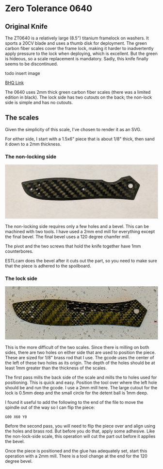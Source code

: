 # Zero Tolerance 0640

## Original Knife

The ZT0640 is a relatively large (8.5") titanium framelock on washers. It sports a 20CV blade and
uses a thumb disk for deployment. The green carbon fiber scales cover the frame lock, making it harder
to inadvertently apply pressure to the lock when deploying, which is excellent. But the green is 
hideous, so a scale replacement is mandatory. Sadly, this knife finally seems to be discontinued.

todo insert image

[BHQ Link](https://www.bladehq.com/item--Zero-Tolerance-Emerson-0640-Folding--92047)

The 0640 uses 2mm thick green carbon fiber scales (there was a limited edition in black). The lock
side has two cutouts on the back; the non-lock side is simple and has no cutouts. 

## The scales

Given the simplicity of this scale, I've chosen to render it as an SVG. 

For either side, I start with a 1.5x6" piece that is about 1/8" thick, then
sand it down to a 2mm thickness.

### The non-locking side

![Front of stock scale](/zt-0640/images/zt640-front.jpg)

The non-locking side requires only a few holes and a bevel. This can 
be machined with two tools. I have used a 2mm end mill for everything except
the final bevel. The final bevel uses a 120 degree chamfer mill.

The pivot and the two screws that hold the knife together have 1mm counterbores.

ESTLcam does the bevel after it cuts out the part, so you need to make sure
that the piece is adhered to the spoilboard.

### The lock side

![Back of lock-side scale](/zt-0640/images/zt640-lockside-back.jpg)

This is the more difficult of the two scales. Since there is milling
on both sides, there are two holes on either side that are used to 
position the piece. These are sized for 1/8" brass rod that I use. 
The gcode uses the center of the left of these two holes as its origin.
The depth of the holes should be at least 1mm greater than the thickness
of the scales. 

The first pass mills the back side of the scale and mills the to holes
used for positioning. This is quick and easy. Position the tool over
where the left hole should be and run the gcode. I use a 2mm mill here.
The large cutout for the lock is 0.5mm deep and the small circle for
the detent ball is 1mm deep.

I found it useful to add the following to the end of the file to move
the spindle out of the way so I can flip the piece:

```
G00 X60 Y0
```

Before the second pass, you will need to flip the piece over and align
using the holes and brass rod. But before you do that, apply some adhesive.
Like the non-lock-side scale, this operation will cut the part out before it 
applies the bevel.

Once the piece is positioned and the glue has adequately set, start this
operation with a 2mm mill. There is a tool change at the end for the 120
degree bevel.